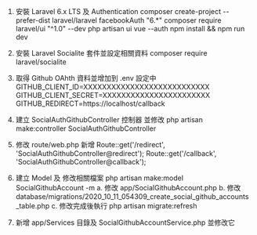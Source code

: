 1. 安裝 Laravel 6.x LTS 及 Authentication
    composer create-project --prefer-dist laravel/laravel facebookAuth "6.*"
    composer require laravel/ui "^1.0" --dev
    php artisan ui vue --auth
    npm install && npm run dev

2. 安裝 Laravel Socialite 套件並設定相關資料
    composer require laravel/socialite

3. 取得 Github OAhth 資料並增加到 .env 設定中
    GITHUB_CLIENT_ID=XXXXXXXXXXXXXXXXXXXXXXXXXXX
    GITHUB_CLIENT_SECRET=XXXXXXXXXXXXXXXXXXXXXXX
    GITHUB_REDIRECT=https://localhost/callback

4. 建立 SocialAuthGithubController 控制器 並修改
    php artisan make:controller SocialAuthGithubController

5. 修改 route/web.php 新增
    Route::get('/redirect', 'SocialAuthGithubController@redirect');
    Route::get('/callback', 'SocialAuthGithubController@callback');

6. 建立 Model 及 修改相關檔案
    php artisan make:model SocialGithubAccount -m
    a. 修改 app/SocialGithubAccount.php
    b. 修改 database/migrations/2020_10_11_054309_create_social_github_accounts_table.php
    c. 修改完成後執行 php artisan migrate:refresh

7. 新增 app/Services 目錄及 SocialGithubAccountService.php 並修改它
